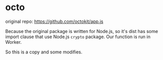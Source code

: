 # octo

original repo: <https://github.com/octokit/app.js>

Because the original package is written for Node.js, so it's dist has some import clause that use Node.js `crypto` package. Our function is run in Worker.

So this is a copy and some modifies.
